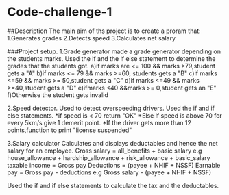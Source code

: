 # Code-challenge-1
##Description
The main aim of ths project is to create a proram that:
  1.Generates grades
  2.Detects speed
  3.Calculates net salary


###Project setup.
1.Grade generator
made a grade generator depending on the students marks.
Used the if and the if else statement to determine the grades that the students got.
   a)if marks are  <= 100 && marks >79,student gets a "A"
   b)if marks <= 79 && marks >=60, students gets a "B"
   c)if marks <=59 && marks >= 50,student gets a "C"
   d)if marks <=49 && marks >=40,student gets a "D"
   e)ifmarks <40 &&marks >= 0,student gets an "E"
   f)Otherwise the student gets invalid 


2.Speed detector.
Used to detect overspeeding drivers.
Used the if and if else statements.
  *if speed is < 70 return "OK"
  *Else if speed is above 70 for every 5km/s give 1 demerit point.
  *If the driver gets more than 12 points,function to print "license suspended"

3.Salary calculator
Calculates and displays deductables and hence the net salary for an employee.
Gross salary = all_benefits + basic salary e.g house_allowance + hardship_allowance + risk_allowance + basic_salary
taxable income  = Gross pay
Deductions = (payee + NHIF + NSSF)
Earnable pay = Gross pay - deductions e.g Gross salary - (payee + NHIF + NSSF)

Used the if and if else statements to calculate the tax and the deductables.


